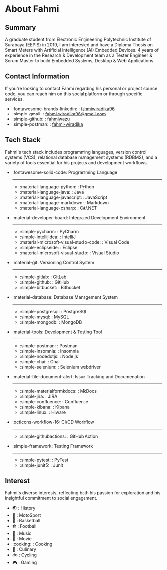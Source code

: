 # About Fahmi

## Summary
A graduate student from Electronic Engineering Polytechnic Institute of Surabaya (EEPIS) in 2019, I am interested and have a Diploma Thesis on Smart Meters with Artificial intelligence (AI) Embedded Devices. 4 years of experience in the Research & Development team as a Tester Engineer & Scrum Master to build Embedded Systems, Desktop & Web Applications.

## Contact Information
If you're looking to contact Fahmi regarding his personal or project source code, you can reach him on this social platform or through specific services.

<div class="grid cards" markdown>

- :fontawesome-brands-linkedin: : [fahmiwiradika96](https://www.linkedin.com/in/fahmiwiradika96/)
- :simple-gmail: : [fahmi.wiradika96@gmail.com](mailto:fahmi.wiradika96@gmail.com)
- :simple-github: : [fahmiwazu](https://github.com/fahmiwazu)
- :simple-postman: : [fahmi-wiradika](https://www.postman.com/fahmi-wiradika)

</div>

## Tech Stack
Fahmi's tech stack includes programming languages, version control systems (VCS), relational database management systems (RDBMS), and a variety of tools essential for his projects and development workflows.

<div class="grid cards" markdown>

- :fontawesome-solid-code: Programming Language

    ---
    - :material-language-python: : Python
    - :material-language-java: : Java
    - :material-language-javascript: : JavaScript
    - :material-language-markdown: : Markdown
    - :material-language-csharp: : C#/.NET

- :material-developer-board: Integrated Development Environment

    ---
    - :simple-pycharm: : PyCharm 
    - :simple-intellijidea: : IntelliJ 
    - :material-microsoft-visual-studio-code: : Visual Code
    - :simple-eclipseide: : Eclipse 
    - :material-microsoft-visual-studio: : Visual Studio 

- :material-git: Versioning Control System

    ---
    - :simple-gitlab: : GitLab
    - :simple-github: : GitHub
    - :simple-bitbucket: : Bitbucket

- :material-database: Database Management System

    ---
    - :simple-postgresql: : PostgreSQL
    - :simple-mysql: : MySQL 
    - :simple-mongodb: : MongoDB

- :material-tools: Development & Testing Tool

    ---
    - :simple-postman: : Postman
    - :simple-insomnia: : Insomnia
    - :simple-nodedotjs: : Node.js
    - :simple-chai: : Chai
    - :simple-selenium: : Selenium webdriver

- :material-file-document-alert: Issue Tracking and Documenation

    ---
    - :simple-materialformkdocs: : MkDocs
    - :simple-jira: : JIRA
    - :simple-confluence: : Confluence
    - :simple-kibana: : Kibana
    - :simple-linux: : Hiware

- :octicons-workflow-16: CI/CD Workflow

    ---
    - :simple-githubactions: : GitHub Action

- :simple-framework: Testing Framework

    ---
    - :simple-pytest: : PyTest
    - :simple-junit5: : Junit

</div>


## Interest 
Fahmi's diverse interests, reflecting both his passion for exploration and his insightful commitment to social engagement.

<div class="grid cards" markdown>

- :earth_asia: : History
- :checkered_flag: : MotoSport
- :basketball: : Basketball
- :soccer: : Football
- :musical_note: : Music
- :movie_camera: : Movie
- :cooking: : Cooking
- :fork_and_knife: : Culinary
- :bike: : Cycling
- :video_game: : Gaming

</div>


